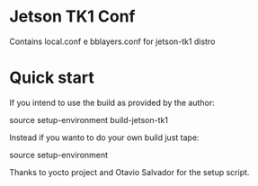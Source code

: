 # Jetson TK1 Conf
Contains local.conf e bblayers.conf for jetson-tk1 distro

# Quick start
If you intend to use the build as provided by the author:

source setup-environment build-jetson-tk1

Instead if you wanto to do your own build just tape:
 
source setup-environment <your-build-dir>



Thanks to yocto project and Otavio Salvador for the setup script.

